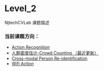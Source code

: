 # Level_2

NjtechCVLab 课题描述  

### 当前课题方向：
+ [Action Recognition](https://github.com/NjtechCVLab/Level_2/tree/main/Action_Recognition)
+ [人群密度估计-Crowd Counting （最近更新）](https://github.com/NjtechCVLab/Level_2/tree/main/Crowd_Counting)
+ [Cross-modal Person Re-identification](https://github.com/NjtechCVLab/Level_2/tree/main/Cross_Modal_Reid)
+ [Wifi Action](https://github.com/NjtechCVLab/Level_2/tree/main/Wifi_Action)
